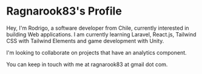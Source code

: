# Ragnarook83's Profile

Hey, I'm Rodrigo, a software developer from Chile, currently interested in building Web applications.
I am currently learning Laravel, React.js, Tailwind CSS with Tailwind Elements and game development with Unity.

I'm looking to collaborate on projects that have an analytics component.

You can keep in touch with me at ragnarook83 at gmail dot com.
